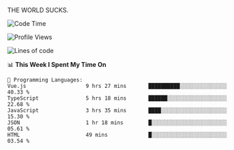 THE WORLD SUCKS.

<!--START_SECTION:waka-->
![Code Time](http://img.shields.io/badge/Code%20Time-450%20hrs%2033%20mins-blue)

![Profile Views](http://img.shields.io/badge/Profile%20Views-0-blue)

![Lines of code](https://img.shields.io/badge/From%20Hello%20World%20I%27ve%20Written-2.1%20million%20lines%20of%20code-blue)

📊 **This Week I Spent My Time On** 

```text
💬 Programming Languages: 
Vue.js                   9 hrs 27 mins       ██████████░░░░░░░░░░░░░░░   40.33 % 
TypeScript               5 hrs 18 mins       ██████░░░░░░░░░░░░░░░░░░░   22.68 % 
JavaScript               3 hrs 35 mins       ████░░░░░░░░░░░░░░░░░░░░░   15.30 % 
JSON                     1 hr 18 mins        █░░░░░░░░░░░░░░░░░░░░░░░░   05.61 % 
HTML                     49 mins             █░░░░░░░░░░░░░░░░░░░░░░░░   03.54 % 
```


<!--END_SECTION:waka-->
